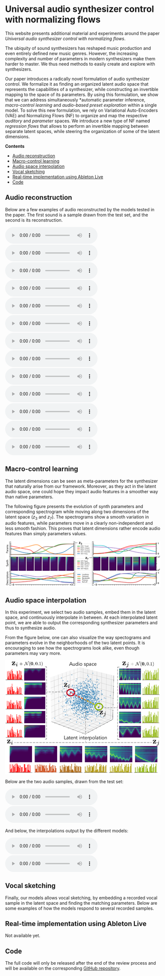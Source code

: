 <!--
<script src="http://vjs.zencdn.net/4.0/video.js"></script>
-->

<script src="https://cdnjs.cloudflare.com/ajax/libs/mathjax/2.7.0/MathJax.js?config=TeX-AMS-MML_HTMLorMML" type="text/javascript"></script>

<script type="text/javascript"> 
      // Show button
      function look(type){ 
      param=document.getElementById(type); 
      if(param.style.display == "none") param.style.display = "block"; 
      else param.style.display = "none" 
      } 
</script> 

# Universal audio synthesizer control with normalizing flows

This website presents additional material and experiments around the paper *Universal audio synthesizer control with normalizing flows*.

The ubiquity of sound synthesizers has reshaped music production and even entirely defined new music genres. However, the increasing complexity and number of parameters in modern synthesizers make them harder to master. We thus need methods to easily create and explore with synthesizers.

Our paper introduces a radically novel formulation of audio synthesizer control. We formalize it as finding an organized latent audio space that represents the capabilities of a synthesizer, while constructing an invertible mapping to the space of its parameters. By using this formulation, we show that we can address simultaneously *automatic parameter inference, *macro-control learning* and *audio-based preset exploration* within a single model. To solve this new formulation, we rely on Variational Auto-Encoders (VAE) and Normalizing Flows (NF) to organize and map the respective *auditory* and *parameter* spaces. We introduce a new type of NF named *regression flows* that allows to perform an invertible mapping between separate latent spaces, while steering the organization of some of the latent dimensions.

**Contents**
  * [Audio reconstruction](#audio-reconstruction)
  * [Macro-control learning](#macro-control-learning)
  * [Audio space interpolation](#audio-space-interpolation)
  * [Vocal sketching](#vocal-sketching)
  * [Real-time implementation using Ableton Live](#real-time-implementation-using-ableton-live)
  * [Code](#code)


## Audio reconstruction

Below are a few examples of audio reconstructed by the models tested in the paper. The first sound is a sample drawn from the test set, and the second is its reconstruction.

<audio controls preload="auto" data-setup="{}" width="100%"> 
<source src="audio/reconstruction/ae_mel_mse_cnn_mlp_1_batch_1.wav" type=audio/wav>
</audio>

<audio controls preload="auto" data-setup="{}" width="100%"> 
<source src="audio/reconstruction/cnn_mel_mse_1_batch_1.wav" type=audio/wav>
</audio>

<audio controls preload="auto" data-setup="{}" width="100%"> 
<source src="audio/reconstruction/gated_cnn_mel_mse_1_batch_1.wav" type=audio/wav>
</audio>

<audio controls preload="auto" data-setup="{}" width="100%"> 
<source src="audio/reconstruction/gated_mlp_mel_mse_1_batch_1.wav" type=audio/wav>
</audio>

<audio controls preload="auto" data-setup="{}" width="100%"> 
<source src="audio/reconstruction/mlp_mel_mse_1_batch_1.wav" type=audio/wav>
</audio>

<audio controls preload="auto" data-setup="{}" width="100%"> 
<source src="audio/reconstruction/res_cnn_mel_mse_1_batch_1.wav" type=audio/wav>
</audio>

<audio controls preload="auto" data-setup="{}" width="100%"> 
<source src="audio/reconstruction/vae_flow_mel_mse_cnn_flow_cde_iaf_1_batch_1.wav" type=audio/wav>
</audio>

<audio controls preload="auto" data-setup="{}" width="100%"> 
<source src="audio/reconstruction/vae_flow_mel_mse_cnn_flow_kl_f_iaf_1_batch_1.wav" type=audio/wav> <!-- cool -->
</audio>

<audio controls preload="auto" data-setup="{}" width="100%"> 
<source src="audio/reconstruction/vae_flow_mel_mse_cnn_mlp_iaf_1_batch_1.wav" type=audio/wav>
</audio>

<audio controls preload="auto" data-setup="{}" width="100%"> 
<source src="audio/reconstruction/vae_flow_mel_mse_cnn_mlp_iaf_2_batch_1.wav" type=audio/wav>
</audio>

<audio controls preload="auto" data-setup="{}" width="100%"> 
<source src="audio/reconstruction/vae_mel_mse_cnn_mlp_1_batch_1.wav" type=audio/wav>
</audio>

<audio controls preload="auto" data-setup="{}" width="100%"> 
<source src="audio/reconstruction/vae_mel_mse_cnn_mlp_2_batch_1.wav" type=audio/wav>
</audio>

<audio controls preload="auto" data-setup="{}" width="100%"> 
<source src="audio/reconstruction/wae_mel_mse_cnn_mlp_1_batch_1.wav" type=audio/wav>
</audio>


## Macro-control learning

The latent dimensions can be seen as meta-parameters for the synthesizer that naturally arise from our framework. Moreover, as they act in the latent audio space, one could hope they impact audio features in a smoother way than native parameters.

The following figure presents the evolution of synth parameters and corresponding spectrogram while moving along two dimensions of the latent space ($z_3$ and $z_7$). The spectrograms show a smooth variation in audio features, while parameters move in a clearly non-independent and less smooth fashion. This proves that latent dimensions rather encode audio features than simply parameters values.

<img src="figures/meta_parameters.png" align="middle">



## Audio space interpolation

In this experiment, we select two audio samples, embed them in the latent space, and continuously interpolate in between. At each interpolated latent point, we are able to output the corresponding synthesizer parameters and thus to synthesize audio.

From the figure below, one can also visualize the way spectograms and parameters evolve in the neighborhoods of the two latent points. It is encouraging to see how the spectrograms look alike, even though parameters may vary more.

<img src="figures/interpolation.png" align="middle">

Below are the two audio samples, drawn from the test set:

<audio controls preload="auto" data-setup="{}" width="100%"> 
<source src="audio/interpolation/p0.wav" type=audio/wav>
</audio>

<audio controls preload="auto" data-setup="{}" width="100%"> 
<source src="audio/interpolation/p1.wav" type=audio/wav>
</audio>

And below, the interpolations output by the different models:

<audio controls preload="auto" data-setup="{}" width="100%"> 
<source src="audio/interpolation/p0.wav" type=audio/wav>
</audio>

<audio controls preload="auto" data-setup="{}" width="100%"> 
<source src="audio/interpolation/p1.wav" type=audio/wav>
</audio>


## Vocal sketching

Finally, our models allows vocal sketching, by embedding a recorded vocal sample in the latent space and finding the matching parameters. Below are some examples of how the models respond to several recorded samples.


## Real-time implementation using Ableton Live

Not available yet.


## Code

The full code will only be released after the end of the review process and will be available on the corresponding [GitHub repository](https://github.com/anonymous124/flow_synthesizer).

